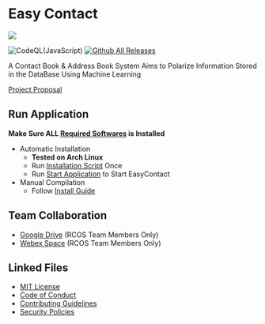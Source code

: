 # Easy Contact

![](.FILES/LOGO_200x200.png)

![CodeQL(JavaScript)](https://github.com/RCOS-EasyContact/EasyContact/actions/workflows/CodeQL(JavaScript).yml/badge.svg?branch=R-MAIN)
[![Github All Releases](https://img.shields.io/github/downloads/RCOS-EasyContact/EasyContact/total.svg)]()

A Contact Book & Address Book System Aims to Polarize Information Stored in the DataBase Using Machine Learning

[Project Proposal](.FILES/PROPOSAL_FALL2021.pdf)

## Run Application

**Make Sure ALL [Required Softwares](.FILES/WIKI/INSTALL-GUIDE.md#required-softwares) is Installed**
- Automatic Installation
  - **Tested on Arch Linux**
  - Run [Installation Script](.FILES/INSTALL.sh) Once
  - Run [Start Application](.FILES/STARTUP.sh) to Start EasyContact
- Manual Compilation
  - Follow [Install Guide](.FILES/WIKI/INSTALL-GUIDE.md)

## Team Collaboration

- [Google Drive](https://drive.google.com/drive/folders/1PN4iRY6Ssj9KtPzD5J1Yq-yM3hU2hdww?usp=sharing) (RCOS Team Members Only)
- [Webex Space]() (RCOS Team Members Only)

## Linked Files

- [MIT License](LICENSE)
- [Code of Conduct](.github/CODE_OF_CONDUCT.md)
- [Contributing Guidelines](.github/CONTRIBUTING.md)
- [Security Policies](.github/SECURITY.md)
